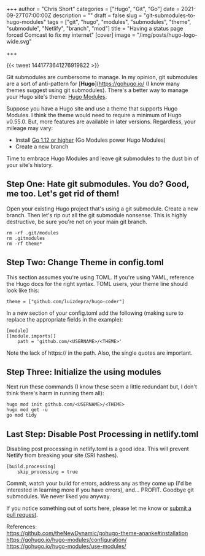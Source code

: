 +++
author = "Chris Short"
categories = ["Hugo", "Git", "Go"]
date = 2021-09-27T07:00:00Z
description = ""
draft = false
slug = "git-submodules-to-hugo-modules"
tags = ["git", "hugo", "modules", "submodules", "theme", "submodule", "Netlify", "branch", "mod"]
title = "Having a status page forced Comcast to fix my internet"
[cover]
image = "/img/posts/hugo-logo-wide.svg"

+++

{{< tweet 1441773641276919822 >}}

Git submodules are cumbersome to manage. In my opinion, git submodules are a sort of anti-pattern for [**Hugo**](https://gohugo.io/ (I know many themes suggest using git submodules). There's a better way to manage your Hugo site's theme: [Hugo Modules](https://gohugo.io/hugo-modules/).

Suppose you have a Hugo site and use a theme that supports Hugo Modules. I think the theme would need to require a minimum of Hugo v0.55.0. But, more features are available in later versions. Regardless, your mileage may vary:

* Install [Go 1.12 or higher](https://golang.org/dl/) (Go Modules power Hugo Modules)
* Create a new branch

Time to embrace Hugo Modules and leave git submodules to the dust bin of your site's history.

## Step One: Hate git submodules. You do? Good, me too. Let's get rid of them!

Open your existing Hugo project that's using a git submodule. Create a new branch. Then let's rip out all the git submodule nonsense. This is highly destructive, be sure you're not on your main git branch.

    rm -rf .git/modules
    rm .gitmodules
    rm -rf theme*

## Step Two: Change Theme in config.toml

This section assumes you're using TOML. If you're using YAML, reference the Hugo docs for the right syntax. TOML users, your theme line should look like this:

    theme = ["github.com/luizdepra/hugo-coder"]

In a new section of your config.toml add the following (making sure to replace the appropriate fields in the example):

    [module]
    [[module.imports]]
        path = 'github.com/<USERNAME>/<THEME>'

Note the lack of https:// in the path. Also, the single quotes are important.

## Step Three: Initialize the using modules

Next run these commands (I know these seem a little redundant but, I don't think there's harm in running them all):

    hugo mod init github.com/<USERNAME>/<THEME>
    hugo mod get -u
    go mod tidy

## Last Step: Disable Post Processing in netlify.toml

Disabling post processing in netlify.toml is a good idea. This will prevent Netlify from breaking your site (SRI hashes).

    [build.processing]
        skip_processing = true

Commit, watch your build for errors, address any as they come up (I'd be interested in learning more if you have errors), and... PROFIT. Goodbye git submodules. We never liked you anyway.

If you notice something out of sorts here, please let me know or [submit a pull request](https://github.com/chris-short/chrisshort.net).

References:  
<https://github.com/theNewDynamic/gohugo-theme-ananke#installation>  
<https://gohugo.io/hugo-modules/configuration/>  
<https://gohugo.io/hugo-modules/use-modules/>
